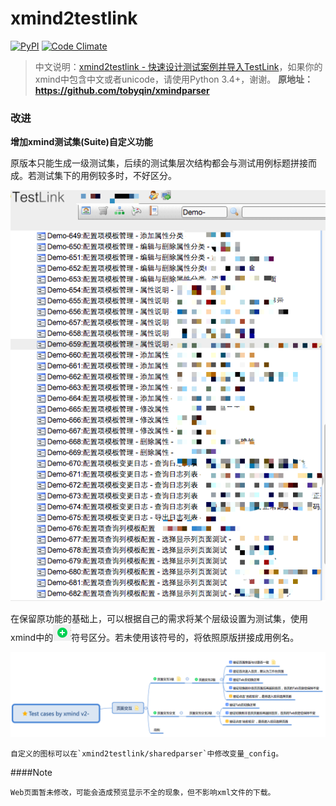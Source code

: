 # xmind2testlink

[![PyPI](https://img.shields.io/pypi/v/xmind2testlink.svg)](https://pypi.org/project/xmind2testlink/)
[![Code Climate](https://img.shields.io/codeclimate/github/tobyqin/xmind2testlink.svg)](https://codeclimate.com/github/tobyqin/xmind2testlink)

> 中文说明：[xmind2testlink - 快速设计测试案例并导入TestLink](https://tobyqin.github.io/posts/2017-07-27/use-xmind-to-design-testcase/)，如果你的xmind中包含中文或者unicode，请使用Python 3.4+，谢谢。
**原地址：https://github.com/tobyqin/xmindparser**


### 改进
**增加xmind测试集(Suite)自定义功能** 

原版本只能生成一级测试集，后续的测试集层次结构都会与测试用例标题拼接而成。若测试集下的用例较多时，不好区分。

![Testlink用例](doc/testlink_improvement_1.png)

在保留原功能的基础上，可以根据自己的需求将某个层级设置为测试集，使用xmind中的![xmind加号](doc/xmind_plus.png)符号区分。若未使用该符号的，将依照原版拼接成用例名。


![xmind样式](doc/xmind_demo.png)

```buildoutcfg
自定义的图标可以在`xmind2testlink/sharedparser`中修改变量_config。
```

####Note

```buildoutcfg
Web页面暂未修改，可能会造成预览显示不全的现象，但不影响xml文件的下载。
```



